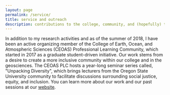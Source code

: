 ```yaml
---
layout: page
permalink: /service/
title: service and outreach
description: contributions to the college, community, and (hopefully) the field of biogeoscience
---
```


In addition to my research activities and as of the summer of 2018, I have been an active organizing member of the College of Earth, Ocean, and Atmospheric Sciences (CEOAS) Professional Learning Community, which started in 2017 as a graduate student-driven initiative. Our work stems from a desire to create a more inclusive community within our college and in the geosciences. The CEOAS PLC hosts a year-long seminar series called, "Unpacking Diversity", which brings lecturers from the Oregon State University community to facilitate discussions surrounding social justice, equity, and inclusion. You can learn more about our work and our past sessions at our [website](https://unpackingdiversity.wixsite.com/CEOAS).

